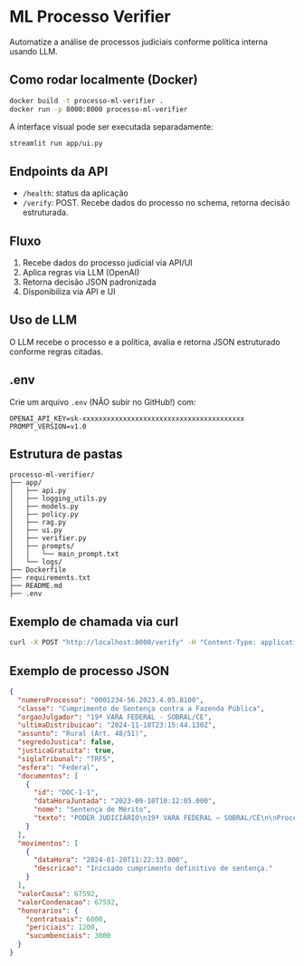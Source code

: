 # ML Processo Verifier

Automatize a análise de processos judiciais conforme política interna usando LLM.

## Como rodar localmente (Docker)

```bash
docker build -t processo-ml-verifier .
docker run -p 8000:8000 processo-ml-verifier
```

A interface visual pode ser executada separadamente:

```bash
streamlit run app/ui.py
```

## Endpoints da API

- `/health`: status da aplicação
- `/verify`: POST. Recebe dados do processo no schema, retorna decisão estruturada.

## Fluxo

1. Recebe dados do processo judicial via API/UI
2. Aplica regras via LLM (OpenAI)
3. Retorna decisão JSON padronizada
4. Disponibiliza via API e UI

## Uso de LLM

O LLM recebe o processo e a política, avalia e retorna JSON estruturado conforme regras citadas.

## .env

Crie um arquivo `.env` (NÃO subir no GitHub!) com:

```
OPENAI_API_KEY=sk-xxxxxxxxxxxxxxxxxxxxxxxxxxxxxxxxxxxxxxxx
PROMPT_VERSION=v1.0
```

## Estrutura de pastas

```
processo-ml-verifier/
├── app/
│   ├── api.py
│   ├── logging_utils.py
│   ├── models.py
│   ├── policy.py
│   ├── rag.py
│   ├── ui.py
│   ├── verifier.py
│   ├── prompts/
│   │   └── main_prompt.txt
│   └── logs/
├── Dockerfile
├── requirements.txt
├── README.md
├── .env
```

## Exemplo de chamada via curl

```bash
curl -X POST "http://localhost:8000/verify" -H "Content-Type: application/json" -d @exemplo_processo.json
```

## Exemplo de processo JSON

```json
{
  "numeroProcesso": "0001234-56.2023.4.05.8100",
  "classe": "Cumprimento de Sentença contra a Fazenda Pública",
  "orgaoJulgador": "19ª VARA FEDERAL - SOBRAL/CE",
  "ultimaDistribuicao": "2024-11-18T23:15:44.130Z",
  "assunto": "Rural (Art. 48/51)",
  "segredoJustica": false,
  "justicaGratuita": true,
  "siglaTribunal": "TRF5",
  "esfera": "Federal",
  "documentos": [
    {
      "id": "DOC-1-1",
      "dataHoraJuntada": "2023-09-10T10:12:05.000",
      "nome": "Sentença de Mérito",
      "texto": "PODER JUDICIÁRIO\n19ª VARA FEDERAL – SOBRAL/CE\n\nProce..."
    }
  ],
  "movimentos": [
    {
      "dataHora": "2024-01-20T11:22:33.000",
      "descricao": "Iniciado cumprimento definitivo de sentença."
    }
  ],
  "valorCausa": 67592,
  "valorCondenacao": 67592,
  "honorarios": {
    "contratuais": 6000,
    "periciais": 1200,
    "sucumbenciais": 3000
  }
}
```
